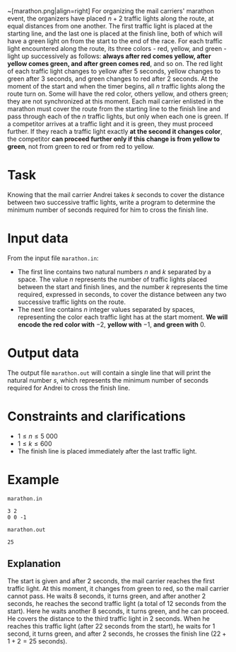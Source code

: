 ~[marathon.png|align=right]
For organizing the mail carriers' marathon event, the organizers have placed $n + 2$ traffic lights along the route, at equal distances from one another. The first traffic light is placed at the starting line, and the last one is placed at the finish line, both of which will have a green light on from the start to the end of the race. For each traffic light encountered along the route, its three colors - red, yellow, and green - light up successively as follows: **always after red comes yellow, after yellow comes green, and after green comes red**, and so on. The red light of each traffic light changes to yellow after $5$ seconds, yellow changes to green after $3$ seconds, and green changes to red after $2$ seconds.
At the moment of the start and when the timer begins, all $n$ traffic lights along the route turn on. Some will have the red color, others yellow, and others green; they are not synchronized at this moment.
Each mail carrier enlisted in the marathon must cover the route from the starting line to the finish line and pass through each of the $n$ traffic lights, but only when each one is green. If a competitor arrives at a traffic light and it is green, they must proceed further. If they reach a traffic light exactly **at the second it changes color**, the competitor **can proceed further only if this change is from yellow to green**, not from green to red or from red to yellow.

# Task

Knowing that the mail carrier Andrei takes $k$ seconds to cover the distance between two successive traffic lights, write a program to determine the minimum number of seconds required for him to cross the finish line.

# Input data

From the input file `marathon.in`:
* The first line contains two natural numbers $n$ and $k$ separated by a space. The value $n$ represents the number of traffic lights placed between the start and finish lines, and the number $k$ represents the time required, expressed in seconds, to cover the distance between any two successive traffic lights on the route.
* The next line contains $n$ integer values separated by spaces, representing the color each traffic light has at the start moment. **We will encode the red color with** $-2$, **yellow with** $-1$, **and green with** $0$.

# Output data

The output file `marathon.out` will contain a single line that will print the natural number $s$, which represents the minimum number of seconds required for Andrei to cross the finish line.

# Constraints and clarifications

* $1 \leq n \leq 5 \ 000$
* $1 \leq k \leq 600$
* The finish line is placed immediately after the last traffic light.

# Example

`marathon.in`
```
3 2
0 0 -1
```

`marathon.out`
```
25
```

## Explanation

The start is given and after $2$ seconds, the mail carrier reaches the first traffic light. At this moment, it changes from green to red, so the mail carrier cannot pass. He waits $8$ seconds, it turns green, and after another $2$ seconds, he reaches the second traffic light (a total of $12$ seconds from the start). Here he waits another $8$ seconds, it turns green, and he can proceed. He covers the distance to the third traffic light in $2$ seconds. When he reaches this traffic light (after $22$ seconds from the start), he waits for $1$ second, it turns green, and after $2$ seconds, he crosses the finish line ($22 + 1 + 2 = 25$ seconds).